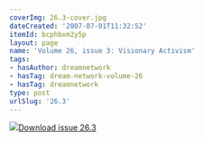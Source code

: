 ```yaml
---
coverImg: 26.3-cover.jpg
dateCreated: '2007-07-01T11:32:52'
itemId: bcphbxm2y5p
layout: page
name: 'Volume 26, issue 3: Visionary Activism'
tags:
- hasAuthor: dreamnetwork
- hasTag: dream-network-volume-26
- hasTag: dreamnetwork
type: post
urlSlug: '26.3'
---
```

<img class="card-journal-img" src="../images/26.3-rect.jpg"/><a href="../files/pdfs/Volume_26/26.3_visionary_activism.pdf" download="">Download issue 26.3</a>